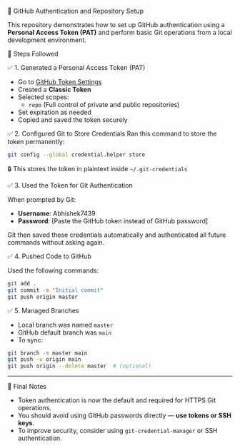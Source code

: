 🔧 GitHub Authentication and Repository Setup

This repository demonstrates how to set up GitHub authentication using a **Personal Access Token (PAT)** and perform basic Git operations from a local development environment.

📌 Steps Followed

✅ 1. Generated a Personal Access Token (PAT)
- Go to [GitHub Token Settings](https://github.com/settings/tokens)
- Created a **Classic Token**
- Selected scopes:
  - `repo` (Full control of private and public repositories)
- Set expiration as needed
- Copied and saved the token securely

✅ 2. Configured Git to Store Credentials
Ran this command to store the token permanently:
```bash
git config --global credential.helper store
````

🔒 This stores the token in plaintext inside `~/.git-credentials`

✅ 3. Used the Token for Git Authentication

When prompted by Git:

* **Username**: Abhishek7439
* **Password**: \[Paste the GitHub token instead of GitHub password]

Git then saved these credentials automatically and authenticated all future commands without asking again.

✅ 4. Pushed Code to GitHub

Used the following commands:

```bash
git add .
git commit -m "Initial commit"
git push origin master
```

✅ 5. Managed Branches

* Local branch was named `master`
* GitHub default branch was `main`
* To sync:

```bash
git branch -m master main
git push -u origin main
git push origin --delete master  # (optional)
```

---

📂 Final Notes

* Token authentication is now the default and required for HTTPS Git operations.
* You should avoid using GitHub passwords directly — **use tokens or SSH keys**.
* To improve security, consider using `git-credential-manager` or SSH authentication.

```

